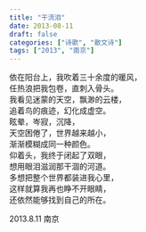 ```yaml
---
title: "干流泪"
date: 2013-08-11
draft: false
categories: ["诗歌", "散文诗"]
tags: ["2013", "南京"]
---
```


依在阳台上，我吹着三十余度的暖风，  
任热浪把我包卷，直刺入骨头。  
我看见迷蒙的天空，飘渺的云楼，  
追着鸟的痕迹，幻化成虚空。  
眩晕，岑寂，沉降，  
天空困倦了，世界越来越小，  
渐渐模糊成同一种颜色。  
仰着头，我终于闭起了双眼，  
想用眼泪滋润那干涸的河道。  
多想把整个世界都装进我心里，  
这样就算我再也睁不开眼睛，  
还依然能够找到自己的所在。  

2013.8.11 南京  
